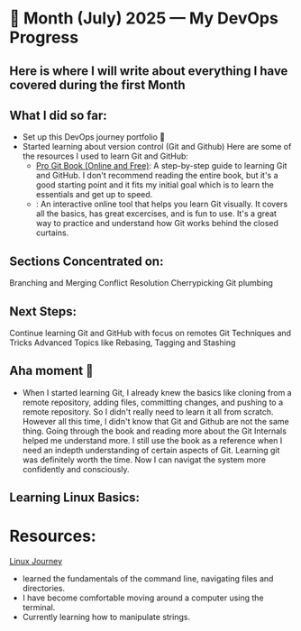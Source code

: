 # 📅 Month (July) 2025 — My DevOps Progress

## Here is where I will write about everything I have covered during the first Month

## What I did so far:

- Set up this DevOps journey portfolio 🎉
- Started learning about version control (Git and Github)
  Here are some of the resources I used to learn Git and GitHub:
  - [Pro Git Book (Online and Free)](https://git-scm.com/book/en/v2): A step-by-step guide to learning Git and GitHub. I don't recommend reading the entire book, but it's a good starting point and it fits my initial goal which is to learn the essentials and get up to speed.
  - [](learngitbranching.js.org): An interactive online tool that helps you learn Git visually. It covers all the basics, has great excercises, and is fun to use. It's a great way to practice and understand how Git works behind the closed curtains.

## Sections Concentrated on:

Branching and Merging
Conflict Resolution
Cherrypicking
Git plumbing

## Next Steps:

Continue learning Git and GitHub with focus on remotes
Git Techniques and Tricks
Advanced Topics like Rebasing, Tagging and Stashing

## Aha moment 🤯

- When I started learning Git, I already knew the basics like cloning from a remote repository, adding files, committing changes, and pushing to a remote repository. So I didn't really need to learn it all from scratch. However all this time, I didn't know that Git and Github are not the same thing. Going through the book and reading more about the Git Internals helped me understand more. I still use the book as a reference when I need an indepth understanding of certain aspects of Git. Learning git was definitely worth the time. Now I can navigat the system more confidently and consciously.

## Learning Linux Basics:

# Resources:

[Linux Journey](https://linuxjourney.com/)

- learned the fundamentals of the command line, navigating files and directories.
- I have become comfortable moving around a computer using the terminal.
- Currently learning how to manipulate strings.
